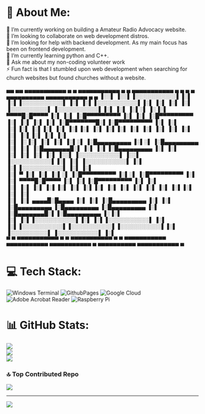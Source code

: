# 💫 About Me:
🔭 I’m currently working on building a Amateur Radio Advocacy website. <br>👯 I’m looking to collaborate on web development distros. <br>🤝 I’m looking for help with backend development. As my main focus has been on frontend development. <br>🌱 I’m currently learning python and C++. <br>💬 Ask me about my non-coding volunteer work<br>⚡ Fun fact is that I stumbled upon web development when searching for church websites but found churches without a website. 

 ▄▄       ▄▄  ▄▄▄▄▄▄▄▄▄▄▄  ▄    ▄  ▄▄▄▄▄▄▄▄▄▄▄       ▄    ▄  ▄▄▄▄▄▄▄▄▄▄▄  ▄            ▄       ▄         ▄       ▄▄▄▄▄▄▄▄▄▄   ▄▄▄▄▄▄▄▄▄▄▄  ▄               ▄ 
▐░░▌     ▐░░▌▐░░░░░░░░░░░▌▐░▌  ▐░▌▐░░░░░░░░░░░▌     ▐░▌  ▐░▌▐░░░░░░░░░░░▌▐░▌          ▐░▌     ▐░▌       ▐░▌     ▐░░░░░░░░░░▌ ▐░░░░░░░░░░░▌▐░▌             ▐░▌
▐░▌░▌   ▐░▐░▌ ▀▀▀▀█░█▀▀▀▀ ▐░▌ ▐░▌ ▐░█▀▀▀▀▀▀▀▀▀      ▐░▌ ▐░▌ ▐░█▀▀▀▀▀▀▀▀▀ ▐░▌          ▐░▌     ▐░▌       ▐░▌     ▐░█▀▀▀▀▀▀▀█░▌▐░█▀▀▀▀▀▀▀▀▀  ▐░▌           ▐░▌ 
▐░▌▐░▌ ▐░▌▐░▌     ▐░▌     ▐░▌▐░▌  ▐░▌               ▐░▌▐░▌  ▐░▌          ▐░▌          ▐░▌     ▐░▌       ▐░▌     ▐░▌       ▐░▌▐░▌            ▐░▌         ▐░▌  
▐░▌ ▐░▐░▌ ▐░▌     ▐░▌     ▐░▌░▌   ▐░█▄▄▄▄▄▄▄▄▄      ▐░▌░▌   ▐░█▄▄▄▄▄▄▄▄▄ ▐░▌          ▐░▌     ▐░█▄▄▄▄▄▄▄█░▌     ▐░▌       ▐░▌▐░█▄▄▄▄▄▄▄▄▄    ▐░▌       ▐░▌   
▐░▌  ▐░▌  ▐░▌     ▐░▌     ▐░░▌    ▐░░░░░░░░░░░▌     ▐░░▌    ▐░░░░░░░░░░░▌▐░▌          ▐░▌     ▐░░░░░░░░░░░▌     ▐░▌       ▐░▌▐░░░░░░░░░░░▌    ▐░▌     ▐░▌    
▐░▌   ▀   ▐░▌     ▐░▌     ▐░▌░▌   ▐░█▀▀▀▀▀▀▀▀▀      ▐░▌░▌   ▐░█▀▀▀▀▀▀▀▀▀ ▐░▌          ▐░▌      ▀▀▀▀█░█▀▀▀▀      ▐░▌       ▐░▌▐░█▀▀▀▀▀▀▀▀▀      ▐░▌   ▐░▌     
▐░▌       ▐░▌     ▐░▌     ▐░▌▐░▌  ▐░▌               ▐░▌▐░▌  ▐░▌          ▐░▌          ▐░▌          ▐░▌          ▐░▌       ▐░▌▐░▌                ▐░▌ ▐░▌      
▐░▌       ▐░▌ ▄▄▄▄█░█▄▄▄▄ ▐░▌ ▐░▌ ▐░█▄▄▄▄▄▄▄▄▄      ▐░▌ ▐░▌ ▐░█▄▄▄▄▄▄▄▄▄ ▐░█▄▄▄▄▄▄▄▄▄ ▐░█▄▄▄▄▄▄▄▄▄ ▐░▌          ▐░█▄▄▄▄▄▄▄█░▌▐░█▄▄▄▄▄▄▄▄▄        ▐░▐░▌       
▐░▌       ▐░▌▐░░░░░░░░░░░▌▐░▌  ▐░▌▐░░░░░░░░░░░▌     ▐░▌  ▐░▌▐░░░░░░░░░░░▌▐░░░░░░░░░░░▌▐░░░░░░░░░░░▌▐░▌          ▐░░░░░░░░░░▌ ▐░░░░░░░░░░░▌        ▐░▌        
 ▀         ▀  ▀▀▀▀▀▀▀▀▀▀▀  ▀    ▀  ▀▀▀▀▀▀▀▀▀▀▀       ▀    ▀  ▀▀▀▀▀▀▀▀▀▀▀  ▀▀▀▀▀▀▀▀▀▀▀  ▀▀▀▀▀▀▀▀▀▀▀  ▀            ▀▀▀▀▀▀▀▀▀▀   ▀▀▀▀▀▀▀▀▀▀▀          ▀         
                                                                                                                                                             

# 💻 Tech Stack:
![Windows Terminal](https://img.shields.io/badge/Windows%20Terminal-%234D4D4D.svg?style=for-the-badge&logo=windows-terminal&logoColor=white) ![GithubPages](https:/d/img.shields.io/badge/github%20pages-121013?style=for-the-badge&logo=github&logoColor=white) ![Google Cloud](https://img.shields.io/badge/GoogleCloud-%234285F4.svg?style=for-the-badge&logo=google-cloud&logoColor=white) ![Adobe Acrobat Reader](https://img.shields.io/badge/Adobe%20Acrobat%20Reader-EC1C24.svg?style=for-the-badge&logo=Adobe%20Acrobat%20Reader&logoColor=white) ![Raspberry Pi](https://img.shields.io/badge/-RaspberryPi-C51A4A?style=for-the-badge&logo=Raspberry-Pi)
# 📊 GitHub Stats:
![](https://github-readme-stats.vercel.app/api?username=Mikekellydev&theme=dark&hide_border=false&include_all_commits=true&count_private=true)<br/>
![](https://github-readme-streak-stats.herokuapp.com/?user=Mikekellydev&theme=dark&hide_border=false)<br/>
![](https://github-readme-stats.vercel.app/api/top-langs/?username=Mikekellydev&theme=dark&hide_border=false&include_all_commits=true&count_private=true&layout=compact)

### 🔝 Top Contributed Repo
![](https://github-contributor-stats.vercel.app/api?username=Mikekellydev&limit=5&theme=dark&combine_all_yearly_contributions=true)

---
[![](https://visitcount.itsvg.in/api?id=Mikekellydev&icon=0&color=0)](https://visitcount.itsvg.in)

<!-- Proudly created with GPRM ( https://gprm.itsvg.in ) -->
